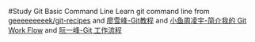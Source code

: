 #Study Git Basic Command Line
Learn git command line from [geeeeeeeeek/git-recipes](https://github.com/geeeeeeeeek/git-recipes/wiki) and [廖雪峰-Git教程](https://www.liaoxuefeng.com/wiki/0013739516305929606dd18361248578c67b8067c8c017b000) and [小鱼周凌宇-简介我的 Git Work Flow](http://zhoulingyu.com/2017/05/08/Git-Work-Flow/) and [阮一峰-Git 工作流程](http://www.ruanyifeng.com/blog/2015/12/git-workflow.html)
